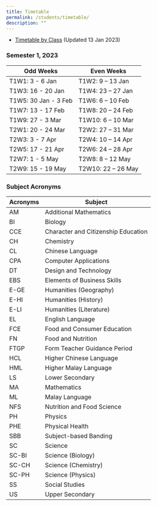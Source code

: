 ```yaml
---
title: Timetable
permalink: /students/timetable/
description: ""
---
```

- [Timetable by Class](/files/2023%20Sem%201%20Timetable_CLASS_13%20Jan.pdf) (Updated 13 Jan 2023)

### Semester 1, 2023



| Odd Weeks  | Even Weeks | 
| -------- | -------- | 
| T1W1: 3 - 6 Jan    | T1W2: 9 – 13 Jan    | 
| T1W3: 16 - 20 Jan    | T1W4: 23 – 27 Jan     | 
| T1W5: 30 Jan - 3 Feb   | T1W6: 6 – 10 Feb    | 
| T1W7: 13 - 17 Feb    | T1W8: 20 – 24 Feb     | 
| T1W9: 27 - 3 Mar   | T1W10: 6 – 10 Mar     | 
| T2W1: 20 - 24 Mar    | T2W2: 27 – 31 Mar    | 
| T2W3: 3 - 7 Apr    | T2W4: 10 – 14 Apr     | 
| T2W5: 17 - 21 Apr    | T2W6: 24 – 28 Apr    | 
| T2W7: 1 - 5 May   | T2W8: 8 – 12 May    | 
| T2W9: 15 - 19 May    | T2W10: 22 – 26 May     | 


### Subject Acronyms 



| Acronyms | Subject | 
| -------- | -------- | 
| AM    | Additional Mathematics     | 
| BI    | Biology     | 
| CCE    | Character and Citizenship Education     | 
|  CH     | Chemistry      | 
|  CL | Chinese Language    | 
|  CPA   | Computer Applications      | 
|   DT  | Design and Technology      | 
| EBS     | Elements of Business Skills      | 
|  E-GE    | Humanities (Geography)     | 
|   E-HI   | Humanities (History)      | 
|  E-LI    | Humanities (Literature)    | 
|  EL    | English Language     | 
|  FCE   | Food and Consumer Education     | 
|   FN   | Food and Nutrition      | 
|  FTGP   | Form Teacher Guidance Period     | 
|   HCL   | Higher Chinese Language      | 
|  HML    | Higher Malay Language      | 
|  LS   | Lower Secondary     | 
|   MA   | Mathematics     | 
|  ML    | Malay Language      | 
|   NFS   | Nutrition and Food Science      | 
|  PH    | Physics     | 
|  PHE    | Physical Health     | 
|   SBB   | Subject-based Banding     | 
|   SC   | Science      | 
|  SC-BI    | Science (Biology)      | 
|  SC-CH    | Science (Chemistry)    | 
|   SC-PH   | Science (Physics)     | 
|   SS   | Social Studies      | 
|  US    | Upper Secondary     |